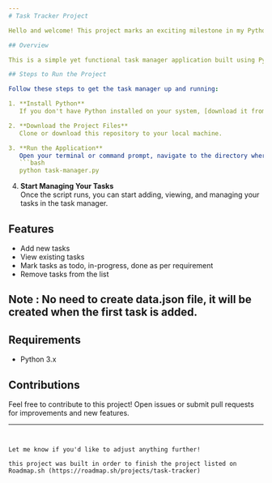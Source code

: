 ```yaml
---
# Task Tracker Project

Hello and welcome! This project marks an exciting milestone in my Python learning journey.

## Overview

This is a simple yet functional task manager application built using Python. You can use it to keep track of your tasks and stay organized. It's designed to be easy to use, helping you manage your to-do list efficiently.

## Steps to Run the Project

Follow these steps to get the task manager up and running:

1. **Install Python**  
   If you don't have Python installed on your system, [download it from the official Python website](https://www.python.org/downloads/) and install it.

2. **Download the Project Files**  
   Clone or download this repository to your local machine.

3. **Run the Application**  
   Open your terminal or command prompt, navigate to the directory where the `task-manager.py` file is located, and run the following command:
   ```bash
   python task-manager.py
   ```

4. **Start Managing Your Tasks**  
   Once the script runs, you can start adding, viewing, and managing your tasks in the task manager.

## Features

- Add new tasks
- View existing tasks
- Mark tasks as todo, in-progress, done as per requirement
- Remove tasks from the list

## Note : No need to create data.json file, it will be created when the first task is added.

## Requirements

- Python 3.x

## Contributions

Feel free to contribute to this project! Open issues or submit pull requests for improvements and new features.

---
```


Let me know if you'd like to adjust anything further!

this project was built in order to finish the project listed on Roadmap.sh (https://roadmap.sh/projects/task-tracker)
